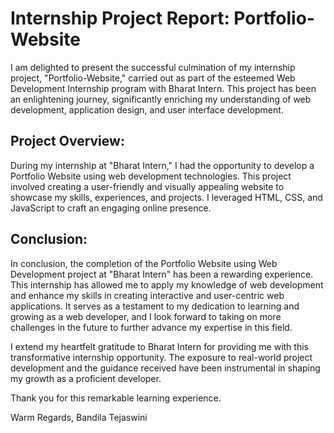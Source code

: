 # Internship Project Report: Portfolio-Website
I am delighted to present the successful culmination of my internship project, "Portfolio-Website," carried out as part of the esteemed Web Development Internship program with Bharat Intern. This project has been an enlightening journey, significantly enriching my understanding of web development, application design, and user interface development.

## Project Overview:

During my internship at "Bharat Intern," I had the opportunity to develop a Portfolio Website using web development technologies. This project involved creating a user-friendly and visually appealing website to showcase my skills, experiences, and projects. I leveraged HTML, CSS, and JavaScript to craft an engaging online presence.

## Conclusion:

In conclusion, the completion of the Portfolio Website using Web Development project at "Bharat Intern" has been a rewarding experience. This internship has allowed me to apply my knowledge of web development and enhance my skills in creating interactive and user-centric web applications. It serves as a testament to my dedication to learning and growing as a web developer, and I look forward to taking on more challenges in the future to further advance my expertise in this field.

I extend my heartfelt gratitude to Bharat Intern for providing me with this transformative internship opportunity. The exposure to real-world project development and the guidance received have been instrumental in shaping my growth as a proficient developer.

Thank you for this remarkable learning experience.

Warm Regards,
Bandila Tejaswini
